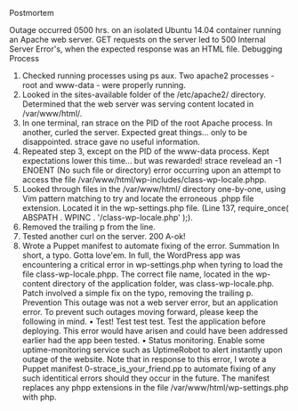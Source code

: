 Postmortem
 
Outage occurred 0500 hrs. on an isolated Ubuntu 14.04 container running an Apache web server. GET requests on the server led to 500 Internal Server Error's, when the expected response was an HTML file.
Debugging Process
1.	Checked running processes using ps aux. Two apache2 processes - root and www-data - were properly running.
2.	Looked in the sites-available folder of the /etc/apache2/ directory. Determined that the web server was serving content located in /var/www/html/.
3.	In one terminal, ran strace on the PID of the root Apache process. In another, curled the server. Expected great things... only to be disappointed. strace gave no useful information.
4.	Repeated step 3, except on the PID of the www-data process. Kept expectations lower this time... but was rewarded! strace revelead an -1 ENOENT (No such file or directory) error occurring upon an attempt to access the file /var/www/html/wp-includes/class-wp-locale.phpp.
5.	Looked through files in the /var/www/html/ directory one-by-one, using Vim pattern matching to try and locate the erroneous .phpp file extension. Located it in the wp-settings.php file. (Line 137, require_once( ABSPATH . WPINC . '/class-wp-locale.php' );).
6.	Removed the trailing p from the line.
7.	Tested another curl on the server. 200 A-ok!
8.	Wrote a Puppet manifest to automate fixing of the error.
Summation
In short, a typo. Gotta love'em. In full, the WordPress app was encountering a critical error in wp-settings.php when tyring to load the file class-wp-locale.phpp. The correct file name, located in the wp-content directory of the application folder, was class-wp-locale.php.
Patch involved a simple fix on the typo, removing the trailing p.
Prevention
This outage was not a web server error, but an application error. To prevent such outages moving forward, please keep the following in mind.
•	Test! Test test test. Test the application before deploying. This error would have arisen and could have been addressed earlier had the app been tested.
•	Status monitoring. Enable some uptime-monitoring service such as UptimeRobot to alert instantly upon outage of the website.
Note that in response to this error, I wrote a Puppet manifest 0-strace_is_your_friend.pp to automate fixing of any such identitical errors should they occur in the future. The manifest replaces any phpp extensions in the file /var/www/html/wp-settings.php with php.

